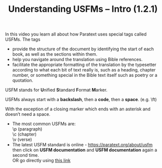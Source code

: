 ﻿---
title: Understanding USFMs – Intro (1.2.1)
---
In this video you learn all about how Paratext uses special tags called USFMs. The tags

-  provide the structure of the document by identifying the start of each book, as well as the sections within them.
-  help you navigate around the translation using Bible references.
-  facilitate the appropriate formatting of the translation by the typesetter according to what each bit of text really is, such as a heading, chapter number, or something special in the Bible text itself such as poetry or a quotation.

USFM stands for **U**nified **S**tandard **F**ormat **M**arker.

USFMs always start with a **backslash**, then a **code**, then a **space**. (e.g. \\ft)

With the exception of a closing marker which ends with an asterisk and doesn’t need a space.

-  The most common USFMs are:  
    \\p (paragraph)   
    \\c (chapter)   
    \\v (verse)
-  The latest USFM standard is online - https://paratext.org/about/usfm   
     then click on **USFM documentation** and **USFM documentation** again a second time.   
     OR  go directly using [this link](https://paratext.org/download/download-paratext-extras/#usfm-documentation) 